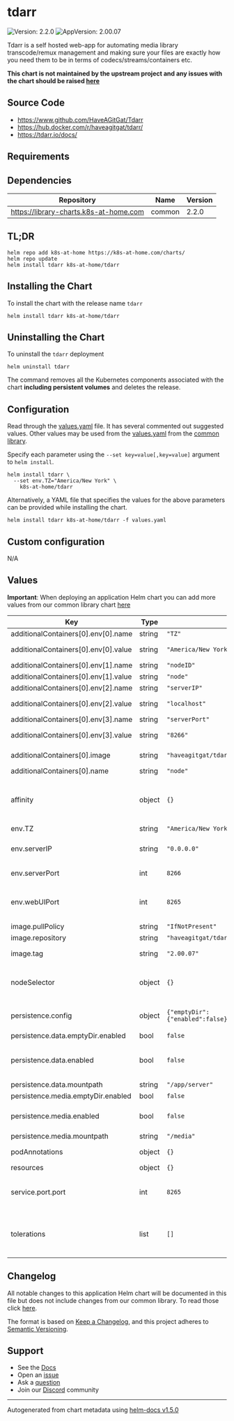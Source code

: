 # tdarr

![Version: 2.2.0](https://img.shields.io/badge/Version-2.2.0-informational?style=flat-square) ![AppVersion: 2.00.07](https://img.shields.io/badge/AppVersion-2.00.07-informational?style=flat-square)

Tdarr is a self hosted web-app for automating media library transcode/remux management and making sure your files are exactly how you need them to be in terms of codecs/streams/containers etc.

**This chart is not maintained by the upstream project and any issues with the chart should be raised [here](https://github.com/k8s-at-home/charts/issues/new/choose)**

## Source Code

* <https://www.github.com/HaveAGitGat/Tdarr>
* <https://hub.docker.com/r/haveagitgat/tdarr/>
* <https://tdarr.io/docs/>

## Requirements

## Dependencies

| Repository | Name | Version |
|------------|------|---------|
| https://library-charts.k8s-at-home.com | common | 2.2.0 |

## TL;DR

```console
helm repo add k8s-at-home https://k8s-at-home.com/charts/
helm repo update
helm install tdarr k8s-at-home/tdarr
```

## Installing the Chart

To install the chart with the release name `tdarr`

```console
helm install tdarr k8s-at-home/tdarr
```

## Uninstalling the Chart

To uninstall the `tdarr` deployment

```console
helm uninstall tdarr
```

The command removes all the Kubernetes components associated with the chart **including persistent volumes** and deletes the release.

## Configuration

Read through the [values.yaml](./values.yaml) file. It has several commented out suggested values.
Other values may be used from the [values.yaml](https://github.com/k8s-at-home/library-charts/tree/main/charts/stable/common/values.yaml) from the [common library](https://github.com/k8s-at-home/library-charts/tree/main/charts/stable/common).

Specify each parameter using the `--set key=value[,key=value]` argument to `helm install`.

```console
helm install tdarr \
  --set env.TZ="America/New York" \
    k8s-at-home/tdarr
```

Alternatively, a YAML file that specifies the values for the above parameters can be provided while installing the chart.

```console
helm install tdarr k8s-at-home/tdarr -f values.yaml
```

## Custom configuration

N/A

## Values

**Important**: When deploying an application Helm chart you can add more values from our common library chart [here](https://github.com/k8s-at-home/library-charts/tree/main/charts/stable/common)

| Key | Type | Default | Description |
|-----|------|---------|-------------|
| additionalContainers[0].env[0].name | string | `"TZ"` |  |
| additionalContainers[0].env[0].value | string | `"America/New York"` | Node Timezone |
| additionalContainers[0].env[1].name | string | `"nodeID"` |  |
| additionalContainers[0].env[1].value | string | `"node"` | Node name |
| additionalContainers[0].env[2].name | string | `"serverIP"` |  |
| additionalContainers[0].env[2].value | string | `"localhost"` | tdarr server IP/hostname |
| additionalContainers[0].env[3].name | string | `"serverPort"` |  |
| additionalContainers[0].env[3].value | string | `"8266"` | tdar server port |
| additionalContainers[0].image | string | `"haveagitgat/tdarr_node:2.00.07"` | Node image and tag |
| additionalContainers[0].name | string | `"node"` |  |
| affinity | object | `{}` | Affinity settings for pod assignment of the GUI |
| env.TZ | string | `"America/New York"` | Timezone |
| env.serverIP | string | `"0.0.0.0"` | tdarr server binding address |
| env.serverPort | int | `8266` | tdarr server listening port |
| env.webUIPort | int | `8265` | tdarr web UI listening port (same as Service port) |
| image.pullPolicy | string | `"IfNotPresent"` |  |
| image.repository | string | `"haveagitgat/tdarr"` | tdarr image |
| image.tag | string | `"2.00.07"` | tdarr image tag |
| nodeSelector | object | `{}` | Node labels for pod assignment of the GUI |
| persistence.config | object | `{"emptyDir":{"enabled":false},"enabled":false,"mountpath":"/app/configs"}` | Volume used for configuration |
| persistence.data.emptyDir.enabled | bool | `false` |  |
| persistence.data.enabled | bool | `false` | Volume used for tdarr server database |
| persistence.data.mountpath | string | `"/app/server"` |  |
| persistence.media.emptyDir.enabled | bool | `false` |  |
| persistence.media.enabled | bool | `false` | Volume used for media libraries |
| persistence.media.mountpath | string | `"/media"` |  |
| podAnnotations | object | `{}` | Pod annotations |
| resources | object | `{}` |  |
| service.port.port | int | `8265` | Kubernetes port where the GUI is exposed |
| tolerations | list | `[]` | Toleration labels for pod assignment of the GUI |

## Changelog

All notable changes to this application Helm chart will be documented in this file but does not include changes from our common library. To read those click [here](https://github.com/k8s-at-home/library-charts/tree/main/charts/stable/common#changelog).

The format is based on [Keep a Changelog](https://keepachangelog.com/en/1.0.0/), and this project adheres to [Semantic Versioning](https://semver.org/spec/v2.0.0.html).

## Support

- See the [Docs](https://docs.k8s-at-home.com/our-helm-charts/getting-started/)
- Open an [issue](https://github.com/k8s-at-home/charts/issues/new/choose)
- Ask a [question](https://github.com/k8s-at-home/organization/discussions)
- Join our [Discord](https://discord.gg/sTMX7Vh) community

----------------------------------------------
Autogenerated from chart metadata using [helm-docs v1.5.0](https://github.com/norwoodj/helm-docs/releases/v1.5.0)